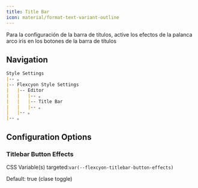 ```yaml
---
title: Title Bar
icon: material/format-text-variant-outline
---
```


Para la configuración de la barra de títulos, active los efectos de la palanca arco iris en los botones de la barra de títulos

## Navigation
```md
Style Settings
|-- 。
|-- Flexcyon Style Settings
|   |-- Editor
|   |   |-- 。
|   |   |-- Title Bar
|   |   |-- 。
|   |-- 。
|-- 。
```

## Configuration Options

### Titlebar Button Effects
CSS Variable(s) targeted:`var(--flexcyon-titlebar-button-effects)`

Default: true (clase toggle)